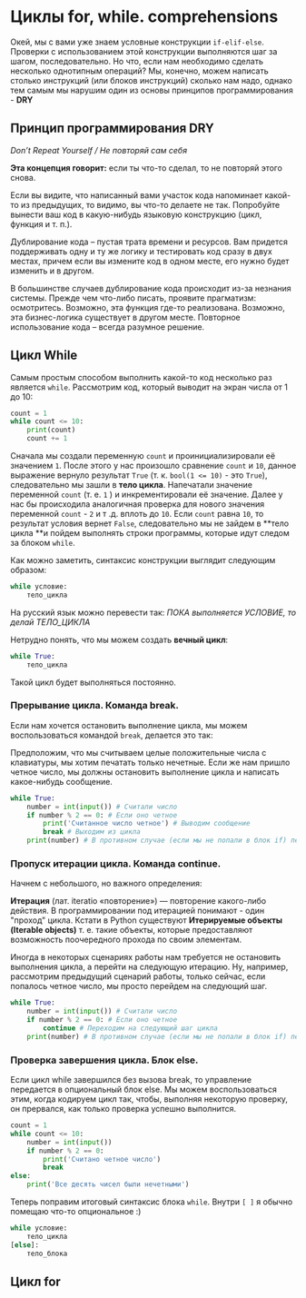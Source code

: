 # Циклы for, while. comprehensions

Окей, мы с вами уже знаем условные конструкции ```if-elif-else```. Проверки с использованием этой конструкции выполняются шаг за шагом, последовательно. Но что, если нам необходимо сделать несколько однотипным операций?  Мы, конечно, можем написать столько инструкций (или блоков инструкций) сколько нам надо, однако тем самым мы нарушим один из основы принципов программирования - **DRY**

## Принцип программирования DRY

*Don’t Repeat Yourself / Не повторяй сам себя*

**Эта концепция говорит:** если ты что-то сделал, то не повторяй этого снова. 

Если вы видите, что написанный вами участок кода напоминает какой-то из предыдущих, то видимо, вы что-то делаете не так. Попробуйте вынести ваш код в какую-нибудь языковую конструкцию (цикл, функция и т. п.).

Дублирование кода – пустая трата времени и ресурсов. Вам придется поддерживать одну и ту же логику и тестировать код сразу в двух местах, причем если вы измените код в одном месте, его нужно будет изменить и в другом.

В большинстве случаев дублирование кода происходит из-за незнания системы. Прежде чем что-либо писать, проявите прагматизм: осмотритесь. Возможно, эта функция где-то реализована. Возможно, эта бизнес-логика существует в другом месте. Повторное использование кода – всегда разумное решение.

## Цикл While

Самым простым способом выполнить какой-то код несколько раз является `while`. Рассмотрим код, который выводит на экран числа от 1 до 10:

```python
count = 1
while count <= 10:
    print(count)
    count += 1
```

Сначала мы создали переменную `count` и проинициализировали её значением `1`. После этого у нас произошло сравнение `count` и `10`, данное выражение вернуло результат `True` (т. к. `bool(1 <= 10)` - это `True`), следовательно мы зашли в **тело цикла**. Напечатали значение переменной `count` (т. е. `1` ) и инкрементировали её значение. Далее у нас бы происходила аналогичная проверка для нового значения переменной `count` - `2` и т .д. вплоть до `10`. Если `count` равна `10`, то результат условия вернет `False`, следовательно мы не зайдем в **тело цикла **и пойдем выполнять строки программы, которые идут следом за блоком `while`.

Как можно заметить, синтаксис конструкции выглядит следующим образом:

```python
while условие:
    тело_цикла
```

На русский язык можно перевести так: *ПОКА выполняется УСЛОВИЕ, то делай ТЕЛО_ЦИКЛА*

Нетрудно понять, что мы можем создать **вечный цикл**:

```python
while True:
    тело_цикла
```

Такой цикл будет выполняться постоянно.

### Прерывание цикла. Команда break.

Если нам хочется остановить выполнение цикла, мы можем воспользоваться командой `break`, делается это так:

Предположим, что мы считываем целые положительные числа с клавиатуры, мы хотим печатать только нечетные. Если же нам пришло четное число, мы должны остановить выполнение цикла и написать какое-нибудь сообщение.

```python
while True:
    number = int(input()) # Считали число
    if number % 2 == 0: # Если оно четное
        print('Считанное число четное') # Выводим сообщение
        break # Выходим из цикла
    print(number) # В противном случае (если мы не попали в блок if) печатаем значение числа
```

### Пропуск итерации цикла. Команда continue.

Начнем с небольшого, но важного определения:

**Итерация** (лат. iteratio «повторение») — повторение какого-либо действия. В программировании под итерацией понимают - один "проход" цикла. Кстати в Python существуют **Итерируемые объекты (Iterable objects)**  т. е. такие объекты, которые предоставляют возможность поочередного прохода по своим элементам.

Иногда в некоторых сценариях работы нам требуется не остановить выполнения цикла, а перейти на следующую итерацию. Ну, например, рассмотрим предыдущий сценарий работы, только сейчас, если попалось четное число, мы просто перейдем на следующий шаг.

```python
while True:
    number = int(input()) # Считали число
    if number % 2 == 0: # Если оно четное
        continue # Переходим на следующий шаг цикла
    print(number) # В противном случае (если мы не попали в блок if) печатаем значение числа
```

### Проверка завершения цикла. Блок else.

Если цикл while завершился без вызова break, то управление передается в опциональный блок else. Мы можем воспользоваться этим, когда кодируем цикл так, чтобы, выполняя некоторую проверку, он прервался, как только проверка успешно выполнится.

```python
count = 1
while count <= 10:
    number = int(input())
    if number % 2 == 0:
        print('Считано четное число')
        break
else:
    print('Все десять чисел были нечетными')
```

Теперь поправим итоговый синтаксис блока `while`. Внутри `[ ]` я обычно помещаю что-то опциональное :)

```python
while условие:
    тело_цикла
[else]:
    тело_блока
```

## Цикл for

